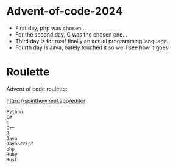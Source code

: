# Advent-of-code-2024

-   First day, php was chosen...
-   For the second day, C was the chosen one...
-   Third day is for rust! finally an actual programming language.
-   Fourth day is Java, barely touched it so we'll see how it goes.

# Roulette

Advent of code roulette:

https://spinthewheel.app/editor

```
Python
C#
C
C++
R
Java
JavaScript
php
Ruby
Rust
```
